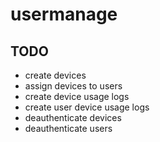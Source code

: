 # usermanage

TODO
----
- create devices 
- assign devices to users
- create device usage logs
- create user device usage logs
- deauthenticate devices
- deauthenticate users
